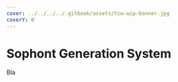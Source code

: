 ```yaml
---
cover: ../../../../.gitbook/assets/tcw-wip-banner.jpg
coverY: 0
---
```


# Sophont Generation System

Bla
